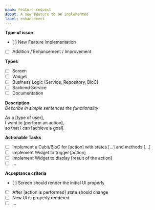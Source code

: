 ```yaml
---
name: Feature request
about: A new feature to be implemented
label: enhancement
---
```


**Type of issue**
- [ ] New Feature Implementation
- [ ] Addition / Enhancement / Improvement

**Types**  
- [ ] Screen  
- [ ] Widget  
- [ ] Business Logic (Service, Repository, BloC)  
- [ ] Backend Service
- [ ] Documentation

**Description**  
*Describe in simple sentences the functionality*  

As a [type of user],  
I want to [perform an action],  
so that I can [achieve a goal].  

**Actionable Tasks**  
- [ ] Implement a Cubit/BloC for [action] with states [...] and methods [...]  
- [ ] Implement Widget to trigger [action]  
- [ ] Implement Widget to display [result of the action]  
- [ ] ...

**Acceptance criteria**  
- [ ] Screen should render the initial UI properly  
- [ ] After [action is performed] state should change  
- [ ] New UI is properly rendered  
- [ ] ...
